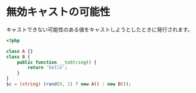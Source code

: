 # 無効キャストの可能性

キャストできない可能性のある値をキャストしようとしたときに発行されます。

```php
<?php

class A {}
class B {
    public function __toString() {
        return 'hello';
    }
}
$c = (string) (rand(0, 1) ? new A() : new B());
```
